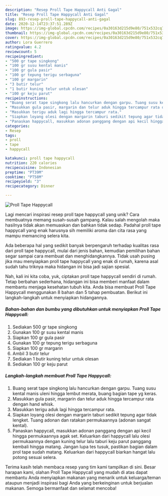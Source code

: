 ```yaml
---
description: "Resep Proll Tape Happycall Anti Gagal"
title: "Resep Proll Tape Happycall Anti Gagal"
slug: 893-resep-proll-tape-happycall-anti-gagal
date: 2020-12-14T23:37:51.289Z
image: https://img-global.cpcdn.com/recipes/0a30163d215d9e80/751x532cq70/proll-tape-happycall-foto-resep-utama.jpg
thumbnail: https://img-global.cpcdn.com/recipes/0a30163d215d9e80/751x532cq70/proll-tape-happycall-foto-resep-utama.jpg
cover: https://img-global.cpcdn.com/recipes/0a30163d215d9e80/751x532cq70/proll-tape-happycall-foto-resep-utama.jpg
author: Lora Guerrero
ratingvalue: 4.2
reviewcount: 5
recipeingredient:
- "500 gr tape singkong"
- "100 gr susu kental manis"
- "100 gr gula pasir"
- "100 gr tepung terigu serbaguna"
- "100 gr margarin"
- "3 butir telur"
- "1 butir kuning telur untuk olesan"
- "100 gr keju parut"
recipeinstructions:
- "Buang serat tape singkong lalu hancurkan dengan garpu. Tuang susu kental manis uleni hingga lembut merata, buang bagian tape yg keras."
- "Masukkan gula pasir, margarin dan telur aduk hingga tercampur rata dengan hand whisk."
- "Masukkan terigu aduk lagi hingga tercampur rata."
- "Siapkan loyang olesi dengan margarin taburi sedikit tepung agar tidak lengket. Tuang adonan dan ratakan permukaannya (adonan sangat kental)."
- "Panaskan happycall, masukkan adonan panggang dengan api kecil hingga permukaannya agak set. Keluarkan dari happycall lalu olesi permukaannya dengan kuning telur lalu taburi keju parut panggang kembali hingga matang. Jangan lupa tes tusuk, pastikan bagian dalam prol tape sudah matang. Keluarkan dari happycall biarkan hangat lalu potong sesuai selera."
categories:
- Resep
tags:
- proll
- tape
- happycall

katakunci: proll tape happycall 
nutrition: 220 calories
recipecuisine: Indonesian
preptime: "PT39M"
cooktime: "PT58M"
recipeyield: "3"
recipecategory: Dinner

---
```



![Proll Tape Happycall](https://img-global.cpcdn.com/recipes/0a30163d215d9e80/751x532cq70/proll-tape-happycall-foto-resep-utama.jpg)

Lagi mencari inspirasi resep proll tape happycall yang unik? Cara membuatnya memang susah-susah gampang. Kalau salah mengolah maka hasilnya tidak akan memuaskan dan bahkan tidak sedap. Padahal proll tape happycall yang enak harusnya sih memiliki aroma dan cita rasa yang mampu memancing selera kita.



Ada beberapa hal yang sedikit banyak berpengaruh terhadap kualitas rasa dari proll tape happycall, mulai dari jenis bahan, kemudian pemilihan bahan segar sampai cara membuat dan menghidangkannya. Tidak usah pusing jika mau menyiapkan proll tape happycall yang enak di rumah, karena asal sudah tahu triknya maka hidangan ini bisa jadi sajian spesial.


Nah, kali ini kita coba, yuk, ciptakan proll tape happycall sendiri di rumah. Tetap berbahan sederhana, hidangan ini bisa memberi manfaat dalam membantu menjaga kesehatan tubuh kita. Anda bisa membuat Proll Tape Happycall menggunakan 8 bahan dan 5 tahap pembuatan. Berikut ini langkah-langkah untuk menyiapkan hidangannya.

<!--inarticleads1-->

##### Bahan-bahan dan bumbu yang dibutuhkan untuk menyiapkan Proll Tape Happycall:

1. Sediakan 500 gr tape singkong
1. Gunakan 100 gr susu kental manis
1. Siapkan 100 gr gula pasir
1. Gunakan 100 gr tepung terigu serbaguna
1. Siapkan 100 gr margarin
1. Ambil 3 butir telur
1. Sediakan 1 butir kuning telur untuk olesan
1. Sediakan 100 gr keju parut




<!--inarticleads2-->

##### Langkah-langkah membuat Proll Tape Happycall:

1. Buang serat tape singkong lalu hancurkan dengan garpu. Tuang susu kental manis uleni hingga lembut merata, buang bagian tape yg keras.
1. Masukkan gula pasir, margarin dan telur aduk hingga tercampur rata dengan hand whisk.
1. Masukkan terigu aduk lagi hingga tercampur rata.
1. Siapkan loyang olesi dengan margarin taburi sedikit tepung agar tidak lengket. Tuang adonan dan ratakan permukaannya (adonan sangat kental).
1. Panaskan happycall, masukkan adonan panggang dengan api kecil hingga permukaannya agak set. Keluarkan dari happycall lalu olesi permukaannya dengan kuning telur lalu taburi keju parut panggang kembali hingga matang. Jangan lupa tes tusuk, pastikan bagian dalam prol tape sudah matang. Keluarkan dari happycall biarkan hangat lalu potong sesuai selera.




Terima kasih telah membaca resep yang tim kami tampilkan di sini. Besar harapan kami, olahan Proll Tape Happycall yang mudah di atas dapat membantu Anda menyiapkan makanan yang menarik untuk keluarga/teman ataupun menjadi inspirasi bagi Anda yang berkeinginan untuk berjualan makanan. Semoga bermanfaat dan selamat mencoba!
